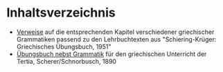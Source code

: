 # Inhaltsverzeichnis
* [Verweise](schiering-krueger-grammatik-referenz.md) auf die entsprechenden Kapitel verschiedener griechischer Grammatiken passend zu den Lehrbuchtexten aus "Schiering-Krüger: Griechisches Übungsbuch, 1951"
* [Übungsbuch nebst Grammatik](scherer-schnorbusch-uebungsbuch/README.md) für den griechischen Unterricht der Tertia, Scherer/Schnorbusch, 1890

